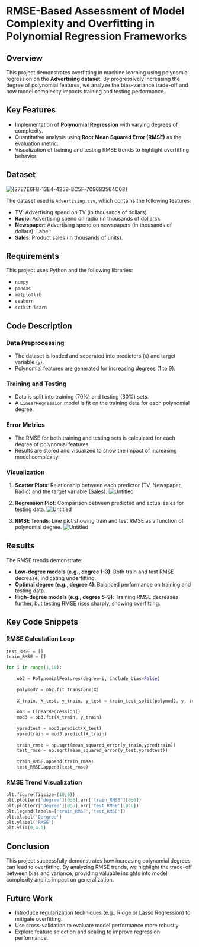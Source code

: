 # RMSE-Based Assessment of Model Complexity and Overfitting in Polynomial Regression Frameworks

## Overview
This project demonstrates overfitting in machine learning using polynomial regression on the **Advertising dataset**. By progressively increasing the degree of polynomial features, we analyze the bias-variance trade-off and how model complexity impacts training and testing performance.

## Key Features
- Implementation of **Polynomial Regression** with varying degrees of complexity.
- Quantitative analysis using **Root Mean Squared Error (RMSE)** as the evaluation metric.
- Visualization of training and testing RMSE trends to highlight overfitting behavior.

## Dataset
 ![{27E7E6FB-13E4-4259-8C5F-709683564C08}](https://github.com/user-attachments/assets/7aec8517-63f6-4aeb-9915-a7ede2efeced)

The dataset used is `Advertising.csv`, which contains the following features:
- **TV**: Advertising spend on TV (in thousands of dollars).
- **Radio**: Advertising spend on radio (in thousands of dollars).
- **Newspaper**: Advertising spend on newspapers (in thousands of dollars).
Label:
- **Sales**: Product sales (in thousands of units).

## Requirements
This project uses Python and the following libraries:
- `numpy`
- `pandas`
- `matplotlib`
- `seaborn`
- `scikit-learn`

## Code Description
### Data Preprocessing
- The dataset is loaded and separated into predictors (`X`) and target variable (`y`).
- Polynomial features are generated for increasing degrees (1 to 9).

### Training and Testing
- Data is split into training (70%) and testing (30%) sets.
- A `LinearRegression` model is fit on the training data for each polynomial degree.

### Error Metrics
- The RMSE for both training and testing sets is calculated for each degree of polynomial features.
- Results are stored and visualized to show the impact of increasing model complexity.

### Visualization
1. **Scatter Plots**: Relationship between each predictor (TV, Newspaper, Radio) and the target variable (Sales).
   ![Untitled](https://github.com/user-attachments/assets/3172463e-2ce5-4a82-b6ef-8171204e4612)

3. **Regression Plot**: Comparison between predicted and actual sales for testing data.
   ![Untitled](https://github.com/user-attachments/assets/a27731f8-dbd5-4c8d-8b18-ce5f060dd26c)

5. **RMSE Trends**: Line plot showing train and test RMSE as a function of polynomial degree.
   ![Untitled](https://github.com/user-attachments/assets/8f295f1a-5059-4c18-9efb-92ea89e2dc2b)


## Results
The RMSE trends demonstrate:
- **Low-degree models (e.g., degree 1-3)**: Both train and test RMSE decrease, indicating underfitting.
- **Optimal degree (e.g., degree 4)**: Balanced performance on training and testing data.
- **High-degree models (e.g., degree 5-9)**: Training RMSE decreases further, but testing RMSE rises sharply, showing overfitting.

## Key Code Snippets
### RMSE Calculation Loop
```python
test_RMSE = []
train_RMSE = []

for i in range(1,10):
    
    ob2 = PolynomialFeatures(degree=i, include_bias=False)
    
    polymod2 = ob2.fit_transform(X)
    
    X_train, X_test, y_train, y_test = train_test_split(polymod2, y, test_size=0.3, random_state=101)
    
    ob3 = LinearRegression()
    mod3 = ob3.fit(X_train, y_train)
    
    ypredtest = mod3.predict(X_test)
    ypredtrain = mod3.predict(X_train)
    
    train_rmse = np.sqrt(mean_squared_error(y_train,ypredtrain))
    test_rmse = np.sqrt(mean_squared_error(y_test,ypredtest))
    
    train_RMSE.append(train_rmse)
    test_RMSE.append(test_rmse)
```

### RMSE Trend Visualization
```python
plt.figure(figsize=(10,6))
plt.plot(err['degree'][0:6],err['train_RMSE'][0:6])
plt.plot(err['degree'][0:6],err['test_RMSE'][0:6])
plt.legend(labels=['train_RMSE','test_RMSE'])
plt.xlabel('Dergree')
plt.ylabel('RMSE')
plt.ylim(0,4.6)
```

## Conclusion
This project successfully demonstrates how increasing polynomial degrees can lead to overfitting. By analyzing RMSE trends, we highlight the trade-off between bias and variance, providing valuable insights into model complexity and its impact on generalization.

## Future Work
- Introduce regularization techniques (e.g., Ridge or Lasso Regression) to mitigate overfitting.
- Use cross-validation to evaluate model performance more robustly.
- Explore feature selection and scaling to improve regression performance.
